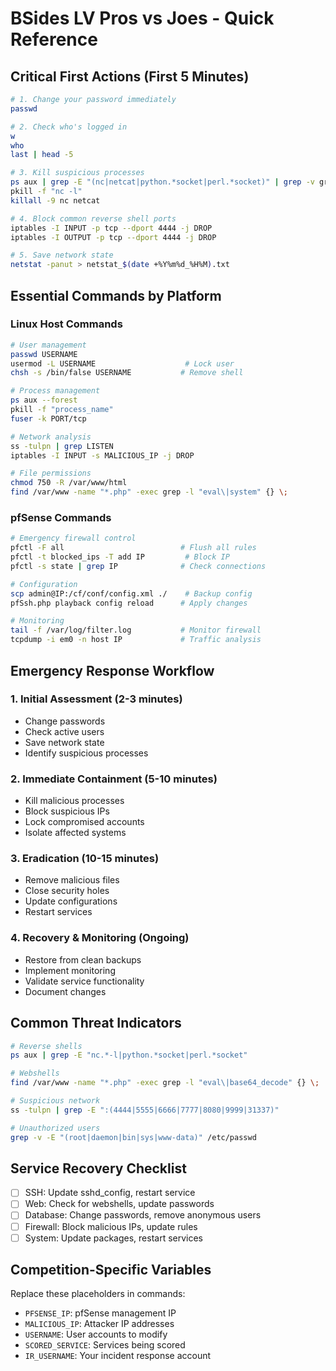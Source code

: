 # BSides LV Pros vs Joes - Quick Reference

## Critical First Actions (First 5 Minutes)
```bash
# 1. Change your password immediately
passwd

# 2. Check who's logged in
w
who
last | head -5

# 3. Kill suspicious processes
ps aux | grep -E "(nc|netcat|python.*socket|perl.*socket)" | grep -v grep
pkill -f "nc -l"
killall -9 nc netcat

# 4. Block common reverse shell ports
iptables -I INPUT -p tcp --dport 4444 -j DROP
iptables -I OUTPUT -p tcp --dport 4444 -j DROP

# 5. Save network state
netstat -panut > netstat_$(date +%Y%m%d_%H%M).txt
```

## Essential Commands by Platform

### Linux Host Commands
```bash
# User management
passwd USERNAME
usermod -L USERNAME                    # Lock user
chsh -s /bin/false USERNAME           # Remove shell

# Process management  
ps aux --forest
pkill -f "process_name"
fuser -k PORT/tcp

# Network analysis
ss -tulpn | grep LISTEN
iptables -I INPUT -s MALICIOUS_IP -j DROP

# File permissions
chmod 750 -R /var/www/html
find /var/www -name "*.php" -exec grep -l "eval\|system" {} \;
```

### pfSense Commands
```bash
# Emergency firewall control
pfctl -F all                          # Flush all rules
pfctl -t blocked_ips -T add IP         # Block IP
pfctl -s state | grep IP              # Check connections

# Configuration
scp admin@IP:/cf/conf/config.xml ./    # Backup config
pfSsh.php playback config reload      # Apply changes

# Monitoring
tail -f /var/log/filter.log           # Monitor firewall
tcpdump -i em0 -n host IP             # Traffic analysis
```

## Emergency Response Workflow

### 1. Initial Assessment (2-3 minutes)
- Change passwords
- Check active users
- Save network state
- Identify suspicious processes

### 2. Immediate Containment (5-10 minutes) 
- Kill malicious processes
- Block suspicious IPs
- Lock compromised accounts
- Isolate affected systems

### 3. Eradication (10-15 minutes)
- Remove malicious files
- Close security holes
- Update configurations
- Restart services

### 4. Recovery & Monitoring (Ongoing)
- Restore from clean backups
- Implement monitoring
- Validate service functionality
- Document changes

## Common Threat Indicators
```bash
# Reverse shells
ps aux | grep -E "nc.*-l|python.*socket|perl.*socket"

# Webshells  
find /var/www -name "*.php" -exec grep -l "eval\|base64_decode" {} \;

# Suspicious network
ss -tulpn | grep -E ":(4444|5555|6666|7777|8080|9999|31337)"

# Unauthorized users
grep -v -E "(root|daemon|bin|sys|www-data)" /etc/passwd
```

## Service Recovery Checklist
- [ ] SSH: Update sshd_config, restart service
- [ ] Web: Check for webshells, update passwords
- [ ] Database: Change passwords, remove anonymous users
- [ ] Firewall: Block malicious IPs, update rules
- [ ] System: Update packages, restart services

## Competition-Specific Variables
Replace these placeholders in commands:
- `PFSENSE_IP`: pfSense management IP
- `MALICIOUS_IP`: Attacker IP addresses  
- `USERNAME`: User accounts to modify
- `SCORED_SERVICE`: Services being scored
- `IR_USERNAME`: Your incident response account